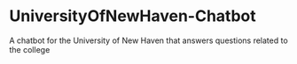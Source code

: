 # UniversityOfNewHaven-Chatbot
A chatbot for the University of New Haven that answers questions related to the college
